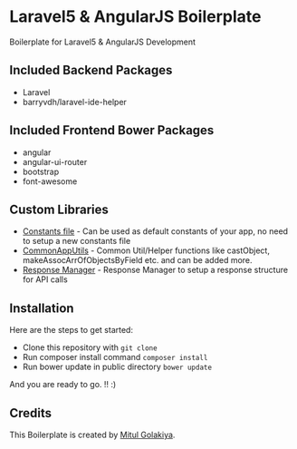 # Laravel5 & AngularJS Boilerplate
Boilerplate for Laravel5 &amp; AngularJS Development

## Included Backend Packages
* Laravel
* barryvdh/laravel-ide-helper

## Included Frontend Bower Packages

* angular
* angular-ui-router
* bootstrap
* font-awesome

## Custom Libraries
* [Constants file](app/Libraries/Constants/Constants.php) - Can be used as default constants of your app, no need to setup a new constants file
* [CommonAppUtils](app/Libraries/Utils/CommonAppUtils.php) - Common Util/Helper functions like castObject, makeAssocArrOfObjectsByField etc. and can be added more.
* [Response Manager](app/Libraries/Utils/ResponseManager.php) - Response Manager to setup a response structure for API calls

## Installation

Here are the steps to get started:

* Clone this repository with `git clone`
* Run composer install command `composer install`
* Run bower update in public directory `bower update`


And you are ready to go. !! :)

## Credits

This Boilerplate is created by [Mitul Golakiya](https://github.com/mitulgolakiya).


